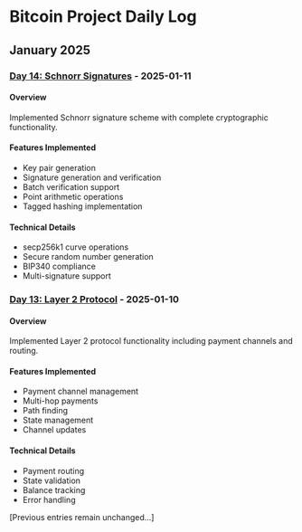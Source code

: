 # Bitcoin Project Daily Log

## January 2025

### [Day 14: Schnorr Signatures](Day14_schnorr_signatures/) - 2025-01-11

#### Overview
Implemented Schnorr signature scheme with complete cryptographic functionality.

#### Features Implemented
- Key pair generation
- Signature generation and verification
- Batch verification support
- Point arithmetic operations
- Tagged hashing implementation

#### Technical Details
- secp256k1 curve operations
- Secure random number generation
- BIP340 compliance
- Multi-signature support

### [Day 13: Layer 2 Protocol](Day13_layer2_protocols/) - 2025-01-10

#### Overview
Implemented Layer 2 protocol functionality including payment channels and routing.

#### Features Implemented
- Payment channel management
- Multi-hop payments
- Path finding
- State management
- Channel updates

#### Technical Details
- Payment routing
- State validation
- Balance tracking
- Error handling

[Previous entries remain unchanged...]
